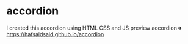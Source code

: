 # accordion
I created this accordion using HTML CSS and  JS
preview accordion=> https://hafsaidsaid.github.io/accordion
